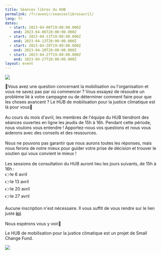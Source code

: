 ```yaml
---
title: Séances libres du HUB
permalink: /fr/avenir/seanceslibresavril/
lang: fr
dates:
  - start: 2023-04-06T19:00:00.000Z
    end: 2023-04-06T20:00:00.000Z
  - start: 2023-04-13T19:00:00.000Z
    end: 2023-04-13T20:00:00.000Z
  - start: 2023-04-20T19:00:00.000Z
    end: 2023-04-20T20:00:00.000Z
  - start: 2023-04-27T19:00:00.000Z
    end: 2023-04-27T20:00:00.000Z
layout: event
---
```

![](/media/copie_de_se_anceslibres_couverturefacebook_600_200_px_1000_200_px_.png)

🧐Vous avez une question concernant la mobilisation ou l'organisation et vous ne savez pas par où commencer ? Vous essayez de résoudre un problème lié à votre campagne ou de déterminer comment faire pour que les choses avancent ? Le HUB de mobilisation pour la justice climatique est là pour vous🥳\
\
Au cours du mois d'avril, les membres de l'équipe du HUB tiendront des séances ouvertes en ligne les jeudis de 15h à 16h. Pendant cette période, nous voulons vous entendre ! Apportez-nous vos questions et nous vous aiderons avec des conseils et des ressources.\
\
Nous ne pouvons pas garantir que nous aurons toutes les réponses, mais nous ferons de notre mieux pour guider votre prise de décision et trouver le soutien qui vous convient le mieux !\
\
Les sessions de consultation du HUB auront lieu les jours suivants, de 15h à 16h : \
👉le 6 avril\
👉le 13 avril\
👉le 20 avril\
👉le 27 avril\
\
Aucune inscription n'est nécessaire. Il vous suffit de vous rendre sur le lien juste **[ici](https://us02web.zoom.us/j/88517849934)**.\
\
Nous espérons vous y voir🌿

L﻿e HUB de mobilisation pour la justice climatique est un projet de Small Change Fund.

![](/media/hub_scf.png)